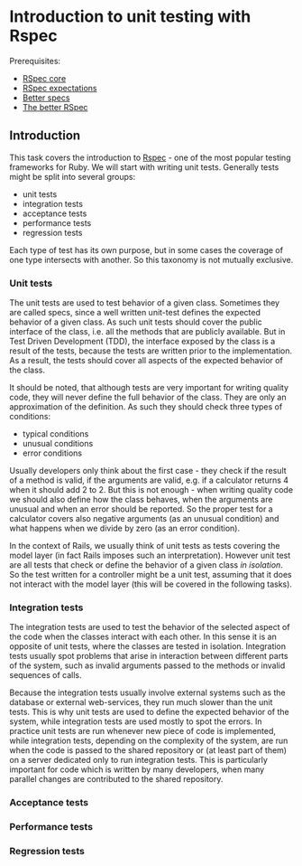 # Introduction to unit testing with Rspec #

Prerequisites:

* [RSpec core](http://rubydoc.info/gems/rspec-core/frames)
* [RSpec expectations](http://rubydoc.info/gems/rspec-expectations/frames)
* [Better specs](http://betterspecs.org/)
* [The better RSpec](http://blog.bandzarewicz.com/blog/2011/09/27/krug-the-perfect-rspec/)

## Introduction ##

This task covers the introduction to [Rspec](http://rspec.info/) - 
one of the most popular testing frameworks for Ruby. 
We will start with writing unit tests. Generally tests might be split into
several groups:
* unit tests
* integration tests
* acceptance tests
* performance tests
* regression tests

Each type of test has its own purpose, but in some cases the coverage of one
type intersects with another. So this taxonomy is not mutually exclusive.

### Unit tests ###

The unit tests are used to test behavior of a given class. Sometimes they are called
specs, since a well written unit-test defines the expected behavior of a given
class. As such unit tests should cover the public interface of the class, i.e.
all the methods that are publicly available. But in Test Driven Development
(TDD), the interface exposed by the class is a result of the tests, because
the tests are written prior to the implementation. As a result, the tests should
cover all aspects of the expected behavior of the class.

It should be noted, that although tests are very important for writing quality
code, they will never define the full behavior of the class. They are only an
approximation of the definition. As such they should check three types of
conditions:
* typical conditions
* unusual conditions
* error conditions

Usually developers only think about the first case - they check if the result of
a method is valid, if the arguments are valid, e.g. if a calculator returns 4
when it should add 2 to 2. But this is not enough - when writing quality code
we should also define how the class behaves, when the arguments are unusual and
when an error should be reported. So the proper test for a calculator covers 
also negative arguments (as an unusual condition) and what happens when we
divide by zero (as an error condition). 

In the context of Rails, we usually think of unit tests as tests covering the
model layer (in fact Rails imposes such an interpretation). However unit test
are all tests that check or define the behavior of a given class *in isolation*.
So the test written for a controller might be a unit test, assuming that it 
does not interact with the model layer (this will be covered in the following
tasks).

### Integration tests ###

The integration tests are used to test the behavior of the selected aspect of
the code when the classes interact with each other. In this sense it is an
opposite of unit tests, where the classes are tested in isolation. Integration
tests usually spot problems that arise in interaction between different parts
of the system, such as invalid arguments passed to the methods or invalid
sequences of calls. 

Because the integration tests usually involve external systems such as the
database or external web-services, they run much slower than the unit tests.
This is why unit tests are used to define the expected behavior of the system,
while integration tests are used mostly to spot the errors. In practice unit
tests are run whenever new piece of code is implemented, while integration
tests, depending on the complexity of the system, are run when the code is
passed to the shared repository or (at least part of them) on a server dedicated
only to run integration tests. This is particularly important for code which is
written by many developers, when many parallel changes are contributed to the
shared repository.

### Acceptance tests ###

### Performance tests ###

### Regression tests ###
